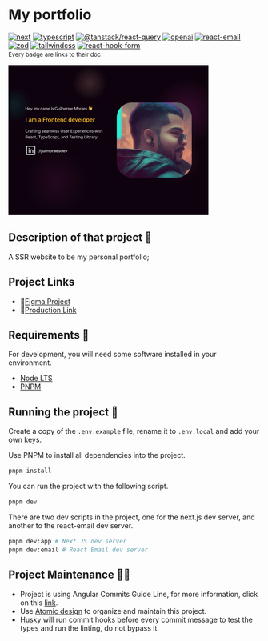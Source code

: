 # My portfolio

[![next](https://img.shields.io/badge/nextjs-%5E14.1.0-white?logo=Next.js)](https://nextjs.org/)
[![typescript](https://img.shields.io/badge/typescript-%5E5.0.2-blue?logo=Typescript)](https://www.typescriptlang.org/)
[![@tanstack/react-query](https://img.shields.io/badge/@tanstack/react--query-%5E5.18.1-FF4154?logo=ReactQuery)](https://tanstack.com/query/v5)
[![openai](https://img.shields.io/badge/openai-%5E4.28.0-412991?logo=openai)](https://platform.openai.com/docs/overview)
[![react-email](https://img.shields.io/badge/react--email-%5E2.0.0-214c69)](https://react.email/)
[![zod](https://img.shields.io/badge/zod-%5E3.22.4-3E67B1?logo=zod)](https://zod.dev/)
[![tailwindcss](https://img.shields.io/badge/talwind-%5E3.4.1-06B6D4?logo=tailwindcss)](https://tailwindcss.com/docs/installation)
[![react-hook-form](https://img.shields.io/badge/react--hook--form-%5E7.50.1-EC5990?logo=reacthookform)](https://react-hook-form.com/)
</br>
<small>Every badge are links to their doc</small>

<a href="https://www.linkedin.com/in/guimoraesdev/">
  <img src="./public/cover/800p.png" alt="" height="300px"/>
</a>

</br>

## Description of that project 📖

A SSR website to be my personal portfolio;

## Project Links

- 📝[Figma Project](https://www.figma.com/file/JCTgadu9Hf6FMQ26lBiUFN/Personal-Website?type=design&node-id=717%3A2&mode=design&t=4KCXdVFsUCtmVLOm-1)
- 📱[Production Link](www.guimoraes.dev/)

## Requirements 🛑

For development, you will need some software installed in your environment.

- [Node LTS](https://nodejs.org/en/download/)
- [PNPM](https://pnpm.io/installation)

## Running the project 🧰

Create a copy of the `.env.example` file, rename it to `.env.local` and add your own keys.

Use PNPM to install all dependencies into the project.

```sh
pnpm install
```

You can run the project with the following script.

```sh
pnpm dev
```

There are two dev scripts in the project, one for the next.js dev server, and another to the react-email dev server.

```sh
pnpm dev:app # Next.JS dev server
pnpm dev:email # React Email dev server
```

## Project Maintenance 👨‍🔧

- Project is using Angular Commits Guide Line, for more information, click on this [link](https://github.com/angular/angular/blob/master/CONTRIBUTING.md#-commit-message-format).
- Use [Atomic design](https://bradfrost.com/blog/post/atomic-web-design/) to organize and maintain this project.
- [Husky](https://typicode.github.io/husky/) will run commit hooks before every commit message to test the types and run the linting, do not bypass it.

